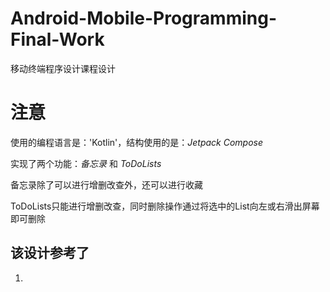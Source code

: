 # Android-Mobile-Programming-Final-Work
移动终端程序设计课程设计

# 注意 #
使用的编程语言是：'Kotlin'，结构使用的是：*Jetpack Compose*

实现了两个功能：*备忘录* 和 *ToDoLists*

备忘录除了可以进行增删改查外，还可以进行收藏

ToDoLists只能进行增删改查，同时删除操作通过将选中的List向左或右滑出屏幕即可删除

## 该设计参考了 ##
1.
